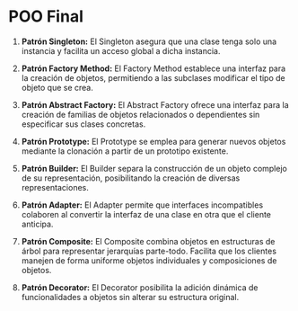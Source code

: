 # POO Final
 1. **Patrón Singleton:**
El Singleton asegura que una clase tenga solo una instancia y facilita un acceso global a dicha instancia.

2. **Patrón Factory Method:**
El Factory Method establece una interfaz para la creación de objetos, permitiendo a las subclases modificar el tipo de objeto que se crea.

3. **Patrón Abstract Factory:**
El Abstract Factory ofrece una interfaz para la creación de familias de objetos relacionados o dependientes sin especificar sus clases concretas.

4. **Patrón Prototype:**
El Prototype se emplea para generar nuevos objetos mediante la clonación a partir de un prototipo existente.

5. **Patrón Builder:**
El Builder separa la construcción de un objeto complejo de su representación, posibilitando la creación de diversas representaciones.

6. **Patrón Adapter:**
El Adapter permite que interfaces incompatibles colaboren al convertir la interfaz de una clase en otra que el cliente anticipa.

7. **Patrón Composite:**
El Composite combina objetos en estructuras de árbol para representar jerarquías parte-todo. Facilita que los clientes manejen de forma uniforme objetos individuales y composiciones de objetos.

8. **Patrón Decorator:**
El Decorator posibilita la adición dinámica de funcionalidades a objetos sin alterar su estructura original.
